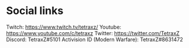 # Social links

Twitch: https://www.twitch.tv/tetraxz/
Youtube: https://www.youtube.com/c/tetraxz
Twitter: https://twitter.com/TetraxZ
Discord: TetraxZ#5101
Activision ID (Modern Warfare): TetraxZ#8631472
